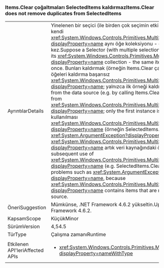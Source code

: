 ### <a name="itemsclear-does-not-remove-duplicates-from-selecteditems"></a><span data-ttu-id="279f8-101">Items.Clear çoğaltmaları SelectedItems kaldırmaz</span><span class="sxs-lookup"><span data-stu-id="279f8-101">Items.Clear does not remove duplicates from SelectedItems</span></span>

|   |   |
|---|---|
|<span data-ttu-id="279f8-102">Ayrıntılar</span><span class="sxs-lookup"><span data-stu-id="279f8-102">Details</span></span>|<span data-ttu-id="279f8-103">Yinelenen bir seçici (ile birden çok seçimin etkin) sahip olduğunu varsayın kendi <xref:System.Windows.Controls.Primitives.MultiSelector.SelectedItems?displayProperty=name> aynı öğe koleksiyonu - görünür birden çok kez.</span><span class="sxs-lookup"><span data-stu-id="279f8-103">Suppose a Selector (with multiple selection enabled) has duplicates in its <xref:System.Windows.Controls.Primitives.MultiSelector.SelectedItems?displayProperty=name> collection - the same item appears more than once.</span></span>  <span data-ttu-id="279f8-104">Bunları kaldırmak (örneğin Items.Clear çağırarak) veri kaynağından öğeleri kaldırma başarısız <xref:System.Windows.Controls.Primitives.MultiSelector.SelectedItems?displayProperty=name>; yalnızca ilk örneği kaldırılır.</span><span class="sxs-lookup"><span data-stu-id="279f8-104">Removing those items from the data source (e.g. by calling Items.Clear) fails to remove them from <xref:System.Windows.Controls.Primitives.MultiSelector.SelectedItems?displayProperty=name>; only the first instance is removed.</span></span> <span data-ttu-id="279f8-105">Ayrıca, art arda kullanılması <xref:System.Windows.Controls.Primitives.MultiSelector.SelectedItems?displayProperty=name> (örneğin SelectedItems.Clear()) gibi sorunlarla <xref:System.ArgumentException?displayProperty=name>, çünkü <xref:System.Windows.Controls.Primitives.MultiSelector.SelectedItems?displayProperty=name> artık veri kaynağındaki öğeleri içerir.</span><span class="sxs-lookup"><span data-stu-id="279f8-105">Furthermore, subsequent use of <xref:System.Windows.Controls.Primitives.MultiSelector.SelectedItems?displayProperty=name> (e.g. SelectedItems.Clear()) can encounter problems such as <xref:System.ArgumentException?displayProperty=name>, because <xref:System.Windows.Controls.Primitives.MultiSelector.SelectedItems?displayProperty=name> contains items that are no longer in the data source.</span></span>|
|<span data-ttu-id="279f8-106">Öneri</span><span class="sxs-lookup"><span data-stu-id="279f8-106">Suggestion</span></span>|<span data-ttu-id="279f8-107">Mümkünse, .NET Framework 4.6.2 yükseltin.</span><span class="sxs-lookup"><span data-stu-id="279f8-107">Upgrade if possible to .NET Framework 4.6.2.</span></span>|
|<span data-ttu-id="279f8-108">Kapsam</span><span class="sxs-lookup"><span data-stu-id="279f8-108">Scope</span></span>|<span data-ttu-id="279f8-109">Küçük</span><span class="sxs-lookup"><span data-stu-id="279f8-109">Minor</span></span>|
|<span data-ttu-id="279f8-110">Sürüm</span><span class="sxs-lookup"><span data-stu-id="279f8-110">Version</span></span>|<span data-ttu-id="279f8-111">4,5</span><span class="sxs-lookup"><span data-stu-id="279f8-111">4.5</span></span>|
|<span data-ttu-id="279f8-112">Tür</span><span class="sxs-lookup"><span data-stu-id="279f8-112">Type</span></span>|<span data-ttu-id="279f8-113">Çalışma zamanı</span><span class="sxs-lookup"><span data-stu-id="279f8-113">Runtime</span></span>|
|<span data-ttu-id="279f8-114">Etkilenen API'leri</span><span class="sxs-lookup"><span data-stu-id="279f8-114">Affected APIs</span></span>|<ul><li><xref:System.Windows.Controls.Primitives.MultiSelector.SelectedItems?displayProperty=nameWithType></li></ul>|

